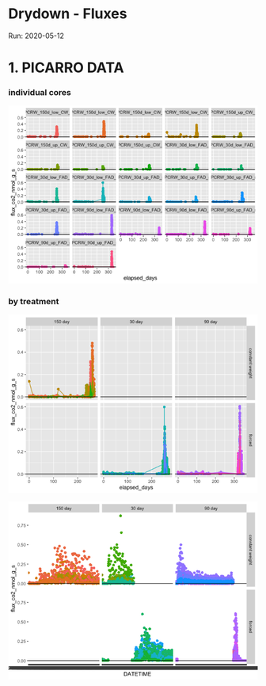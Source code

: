 Drydown - Fluxes
================

Run: 2020-05-12

# 1\. PICARRO DATA

### individual cores

![](images/markdown-picarro/co2_flux_cores-1.png)<!-- -->

### by treatment

![](images/markdown-picarro/co2_flux_trt-1.png)<!-- -->

![](images/markdown-picarro/unnamed-chunk-1-1.png)<!-- -->
